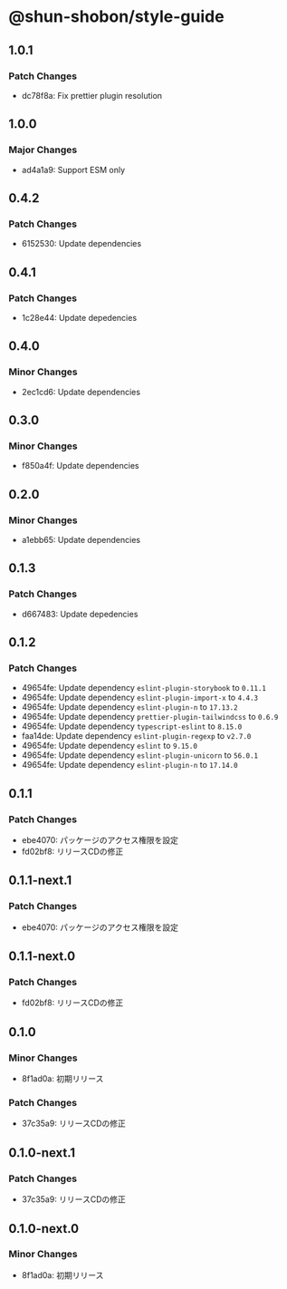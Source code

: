 # @shun-shobon/style-guide

## 1.0.1

### Patch Changes

- dc78f8a: Fix prettier plugin resolution

## 1.0.0

### Major Changes

- ad4a1a9: Support ESM only

## 0.4.2

### Patch Changes

- 6152530: Update dependencies

## 0.4.1

### Patch Changes

- 1c28e44: Update depedencies

## 0.4.0

### Minor Changes

- 2ec1cd6: Update dependencies

## 0.3.0

### Minor Changes

- f850a4f: Update dependencies

## 0.2.0

### Minor Changes

- a1ebb65: Update dependencies

## 0.1.3

### Patch Changes

- d667483: Update depedencies

## 0.1.2

### Patch Changes

- 49654fe: Update dependency `eslint-plugin-storybook` to `0.11.1`
- 49654fe: Update dependency `eslint-plugin-import-x` to `4.4.3`
- 49654fe: Update dependency `eslint-plugin-n` to `17.13.2`
- 49654fe: Update dependency `prettier-plugin-tailwindcss` to `0.6.9`
- 49654fe: Update dependency `typescript-eslint` to `8.15.0`
- faa14de: Update dependency `eslint-plugin-regexp` to `v2.7.0`
- 49654fe: Update dependency `eslint` to `9.15.0`
- 49654fe: Update dependency `eslint-plugin-unicorn` to `56.0.1`
- 49654fe: Update dependency `eslint-plugin-n` to `17.14.0`

## 0.1.1

### Patch Changes

- ebe4070: パッケージのアクセス権限を設定
- fd02bf8: リリースCDの修正

## 0.1.1-next.1

### Patch Changes

- ebe4070: パッケージのアクセス権限を設定

## 0.1.1-next.0

### Patch Changes

- fd02bf8: リリースCDの修正

## 0.1.0

### Minor Changes

- 8f1ad0a: 初期リリース

### Patch Changes

- 37c35a9: リリースCDの修正

## 0.1.0-next.1

### Patch Changes

- 37c35a9: リリースCDの修正

## 0.1.0-next.0

### Minor Changes

- 8f1ad0a: 初期リリース
